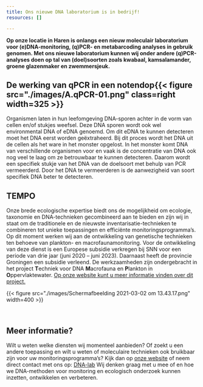 ```yaml
---
title: Ons nieuwe DNA laboratorium is in bedrijf!
resources: []

---
```


**Op onze locatie in Haren is onlangs een nieuw moleculair laboratorium voor (e)DNA-monitoring, (q)PCR- en metabarcoding analyses in gebruik genomen.  Met ons nieuwe laboratorium kunnen wij onder andere (q)PCR-analyses doen op tal van (doel)soorten zoals kwabaal, kamsalamander, groene glazenmaker en zwemmersjeuk.**

## De werking van qPCR in een notendop{{< figure src="./images/A.qPCR-01.png" class=right width=325 >}} 
Organismen laten in hun leefomgeving DNA-sporen achter in de vorm van cellen en/of stukjes weefsel. Deze DNA sporen wordt ook wel environmental DNA of eDNA genoemd. Om dit eDNA te kunnen detecteren moet het DNA eerst worden geëxtraheerd. Bij dit proces wordt het DNA uit de cellen als het ware in het monster opgelost. In het monster komt DNA van verschillende organismen voor en vaak is de concentratie van DNA ook nog veel te laag om ze betrouwbaar te kunnen detecteren. Daarom wordt een specifiek stukje van het DNA van de doelsoort met behulp van PCR vermeerderd. Door het DNA te vermeerderen is de aanwezigheid van soort specifiek DNA beter te detecteren. 
<br>

## TEMPO
Onze brede ecologische expertise biedt ons de mogelijkheid om ecologie, taxonomie en DNA-technieken gecombineerd aan te bieden en zijn wij in staat om de traditionele en de nieuwste inventarisatie-technieken te combineren tot unieke toepassingen en efficiënte monitoringsprogramma’s.
Op dit moment werken wij aan de ontwikkeling van genetische technieken ten behoeve van plankton- en macrofaunamonitoring. Voor de ontwikkeling van deze dienst is een Europese subsidie verkregen bij SNN voor een periode van drie jaar (juni 2020 – juni 2023). Daarnaast heeft de provincie Groningen een subsidie verleend. De werkzaamheden zijn ondergebracht in het project **T**echniek voor DNA **M**acrofauna en **P**lankton in **O**ppervlaktewater. [Op onze website kunt u meer informatie vinden over dit project.](https://buwa.nl/dna-laboratorium.html) 


{{< figure src="./images/Schermafbeelding 2021-03-02 om 13.43.17.png" width=400 >}} 

<br>

## Meer informatie?
Wilt u weten welke diensten wij momenteel aanbieden? Of zoekt u een andere toepassing en wilt u weten of moleculaire technieken ook bruikbaar zijn voor uw monitoringsprogramma’s? 
Kijk dan op [onze website](https://buwa.nl) of neem direct contact met ons op: <a href="mailto:dna@buwa.nl">DNA-lab</a>
Wij denken graag met u mee of en hoe we DNA-methoden voor monitoring en ecologisch onderzoek kunnen inzetten, ontwikkelen en verbeteren.  